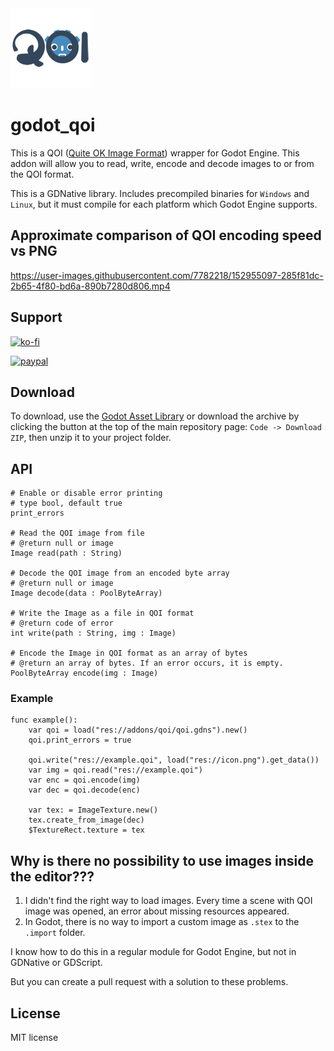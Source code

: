 <img src="https://github.com/DmitriySalnikov/godot_qoi/blob/5bd25a2dc2ea907041b4c9a7f4ae12bc0ae19a94/icon.png" width=128/>

# godot_qoi

This is a QOI ([Quite OK Image Format](https://github.com/phoboslab/qoi)) wrapper for Godot Engine. This addon will allow you to read, write, encode and decode images to or from the QOI format.

This is a GDNative library. Includes precompiled binaries for `Windows` and `Linux`, but it must compile for each platform which Godot Engine supports.

## Approximate comparison of QOI encoding speed vs PNG

https://user-images.githubusercontent.com/7782218/152955097-285f81dc-2b65-4f80-bd6a-890b7280d806.mp4

## Support

[![ko-fi](https://ko-fi.com/img/githubbutton_sm.svg)](https://ko-fi.com/I2I53VZ2D)

[![paypal](https://www.paypalobjects.com/en_US/i/btn/btn_donateCC_LG.gif)](https://paypal.me/dmitriysalnikov)

## Download

To download, use the [Godot Asset Library](https://godotengine.org/asset-library/asset/5159) or download the archive by clicking the button at the top of the main repository page: `Code -> Download ZIP`, then unzip it to your project folder.

## API

```gdscript
# Enable or disable error printing
# type bool, default true
print_errors

# Read the QOI image from file
# @return null or image
Image read(path : String)

# Decode the QOI image from an encoded byte array
# @return null or image
Image decode(data : PoolByteArray)

# Write the Image as a file in QOI format
# @return code of error
int write(path : String, img : Image)

# Encode the Image in QOI format as an array of bytes
# @return an array of bytes. If an error occurs, it is empty.
PoolByteArray encode(img : Image)
```

### Example

```gdscript
func example():
    var qoi = load("res://addons/qoi/qoi.gdns").new()
    qoi.print_errors = true

    qoi.write("res://example.qoi", load("res://icon.png").get_data())
    var img = qoi.read("res://example.qoi")
    var enc = qoi.encode(img)
    var dec = qoi.decode(enc)

    var tex: = ImageTexture.new()
    tex.create_from_image(dec)
    $TextureRect.texture = tex
```

## Why is there no possibility to use images inside the editor???

1. I didn't find the right way to load images. Every time a scene with QOI image was opened, an error about missing resources appeared.
2. In Godot, there is no way to import a custom image as `.stex` to the `.import` folder.

I know how to do this in a regular module for Godot Engine, but not in GDNative or GDScript.

But you can create a pull request with a solution to these problems.

## License

MIT license
